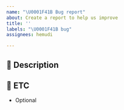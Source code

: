 ```yaml
---
name: "\U0001F41B Bug report"
about: Create a report to help us improve
title: ''
labels: "\U0001F41B bug"
assignees: hemudi

---
```


## 💬 Description

## 🧩 ETC
- Optional
